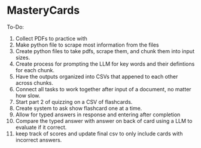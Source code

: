 # MasteryCards

To-Do:

1. Collect PDFs to practice with
2. Make python file to scrape most information from the files
3. Create python files to take pdfs, scrape them, and chunk them into input sizes.
4. Create process for prompting the LLM for key words and their defintions for each chunk.
5. Have the outputs organized into CSVs that appened to each other across chunks.
6. Connect all tasks to work together after input of a document, no matter how slow.
7. Start part 2 of quizzing on a CSV of flashcards.
8. Create system to ask show flashcard one at a time.
9. Allow for typed answers in response and entering after completion
10. Compare the typed answer with answer on back of card using a LLM to evaluate if it correct.
11. keep track of scores and update final csv to only include cards with incorrect answers.

